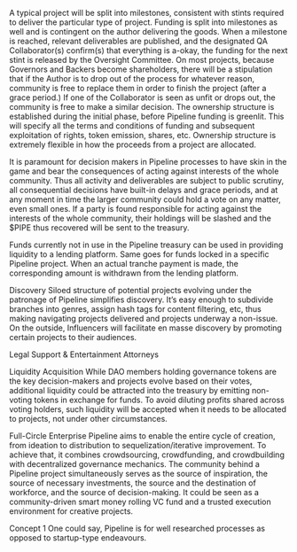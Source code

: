 
A typical project will be split into milestones, consistent with stints required to deliver the particular type of project. Funding is split into milestones as well and is contingent on the author delivering the goods.
When a milestone is reached, relevant deliverables are published, and the designated QA Collaborator(s) confirm(s) that everything is a-okay, the funding for the next stint is released by the Oversight Committee.
On most projects, because Governors and Backers become shareholders, there will be a stipulation that if the Author is to drop out of the process for whatever reason, community is free to replace them in order to finish the project (after a grace period.)
If one of the Collaborator is seen as unfit or drops out, the community is free to make a similar decision.
The ownership structure is established during the initial phase, before Pipeline funding is greenlit. This will specify all the terms and conditions of funding and subsequent exploitation of rights, token emission, shares, etc.
Ownership structure is extremely flexible in how the proceeds from a project are allocated.

It is paramount for decision makers in Pipeline processes to have skin in the game and bear the consequences of acting against interests of the whole community. Thus all activity and deliverables are subject to public scrutiny, all consequential decisions have built-in delays and grace periods, and at any moment in time the larger community could hold a vote on any matter, even small ones.
If a party is found responsible for acting against the interests of the whole community, their holdings will be slashed and the $PIPE thus recovered will be sent to the treasury.

Funds currently not in use in the Pipeline treasury can be used in providing liquidity to a lending platform.
Same goes for funds locked in a specific Pipeline project.
When an actual tranche payment is made, the corresponding amount is withdrawn from the lending platform.


Discovery
Siloed structure of potential projects evolving under the patronage of Pipeline simplifies discovery. It’s easy enough to subdivide branches into genres, assign hash tags for content filtering, etc, thus making navigating projects delivered and projects underway a non-issue.
On the outside, Influencers will facilitate en masse discovery by promoting certain projects to their audiences.

Legal Support & Entertainment Attorneys


Liquidity Acquisition
While DAO members holding governance tokens are the key decision-makers and projects evolve based on their votes, additional liquidity could be attracted into the treasury by emitting non-voting tokens in exchange for funds. To avoid diluting profits shared across voting holders, such liquidity will be accepted when it needs to be allocated to projects, not under other circumstances.


Full-Circle Enterprise
Pipeline aims to enable the entire cycle of creation, from ideation to distribution to sequelization/iterative improvement. To achieve that, it combines crowdsourcing, crowdfunding, and crowdbuilding with decentralized governance mechanics.
The community behind a Pipeline project simultaneously serves as the source of inspiration, the source of necessary investments, the source and the destination of workforce, and the source of decision-making.
It could be seen as a community-driven smart money rolling VC fund and a trusted execution environment for creative projects.

  Concept 1
One could say, Pipeline is for well researched processes as opposed to startup-type endeavours.